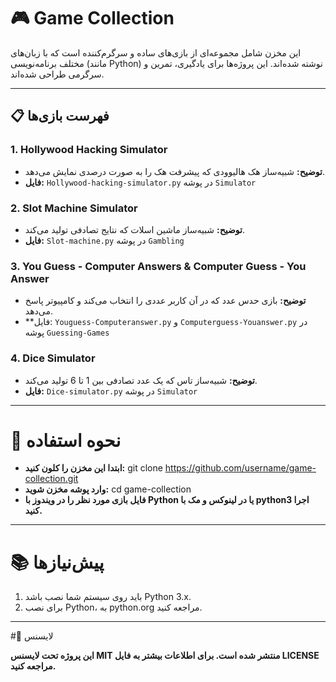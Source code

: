 # 🎮 Game Collection

این مخزن شامل مجموعه‌ای از بازی‌های ساده و سرگرم‌کننده است که با زبان‌های مختلف برنامه‌نویسی (مانند Python) نوشته شده‌اند. این پروژه‌ها برای یادگیری، تمرین و سرگرمی طراحی شده‌اند.

---

## 📋 فهرست بازی‌ها

### 1. **Hollywood Hacking Simulator**
- **توضیح:** شبیه‌ساز هک هالیوودی که پیشرفت هک را به صورت درصدی نمایش می‌دهد.
- **فایل:** `Hollywood-hacking-simulator.py` در پوشه `Simulator`


### 2. **Slot Machine Simulator**
- **توضیح:** شبیه‌ساز ماشین اسلات که نتایج تصادفی تولید می‌کند.
- **فایل:** `Slot-machine.py` در پوشه `Gambling`



### 3. **You Guess - Computer Answers & Computer Guess - You Answer**
- **توضیح:** بازی حدس عدد که در آن کاربر عددی را انتخاب می‌کند و کامپیوتر پاسخ می‌دهد.
- **فایل: `Youguess-Computeranswer.py` و `Computerguess-Youanswer.py` در پوشه `Guessing-Games`


### 4. **Dice Simulator**
- **توضیح:** شبیه‌ساز تاس که یک عدد تصادفی بین 1 تا 6 تولید می‌کند.
- **فایل:** `Dice-simulator.py` در پوشه `Simulator`


---
# 🚀 نحوه استفاده
- **ابتدا این مخزن را کلون کنید:**
git clone https://github.com/username/game-collection.git
- **وارد پوشه مخزن شوید:**
cd game-collection
- **فایل بازی مورد نظر را در ویندوز با Python یا در لینوکس‌ و مک با python3 اجرا کنید.**


---
# 📚 پیش‌نیازها
1.  باید روی سیستم شما نصب باشد Python 3.x.
2. برای نصب Python، به python.org مراجعه کنید.


---
#📜 لایسنس

**این پروژه تحت لایسنس MIT منتشر شده است. برای اطلاعات بیشتر به فایل LICENSE مراجعه کنید.**





